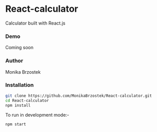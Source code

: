 # React-calculator
Calculator built with React.js


### Demo

Coming soon

### Author

Monika Brzostek


### Installation

```bash
git clone https://github.com/MonikaBrzostek/React-calculator.git
cd React-calculator
npm install
```

To run in development mode:-

```bash
npm start
```
